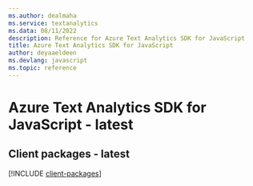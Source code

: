 ```yaml
---
ms.author: dealmaha
ms.service: textanalytics
ms.data: 08/11/2022
description: Reference for Azure Text Analytics SDK for JavaScript
title: Azure Text Analytics SDK for JavaScript
author: deyaaeldeen
ms.devlang: javascript
ms.topic: reference
---
```

# Azure Text Analytics SDK for JavaScript - latest

## Client packages - latest
[!INCLUDE [client-packages](text-analytics-client-index.md)]